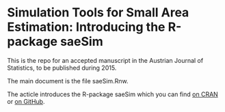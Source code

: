 # Simulation Tools for Small Area Estimation: Introducing the R-package saeSim

This is the repo for an accepted manuscript in the Austrian Journal of Statistics, to be published during 2015. 

The main document is the file saeSim.Rnw.

The acticle introduces the R-package saeSim which you can find [on CRAN](https://cran.r-project.org/web/packages/saeSim/index.html) or [on GitHub](https://github.com/wahani/saeSim).
